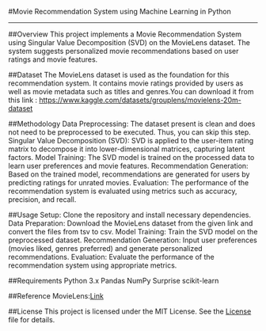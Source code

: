 #Movie Recommendation System using Machine Learning in Python
<hr>
##Overview
This project implements a Movie Recommendation System using Singular Value Decomposition (SVD) on the MovieLens dataset. The system suggests personalized movie recommendations based on user ratings and movie features.

##Dataset
The MovieLens dataset is used as the foundation for this recommendation system. It contains movie ratings provided by users as well as movie metadata such as titles and genres.You can download it from this link : https://www.kaggle.com/datasets/grouplens/movielens-20m-dataset

##Methodology
    Data Preprocessing: The dataset present is clean and does not need to be preprocessed to be executed. Thus, you can skip this step.
    Singular Value Decomposition (SVD): SVD is applied to the user-item rating matrix to decompose it into lower-dimensional matrices, capturing latent factors.
    Model Training: The SVD model is trained on the processed data to learn user preferences and movie features.
    Recommendation Generation: Based on the trained model, recommendations are generated for users by predicting ratings for unrated movies.
    Evaluation: The performance of the recommendation system is evaluated using metrics such as accuracy, precision, and recall.

##Usage
    Setup: Clone the repository and install necessary dependencies.
    Data Preparation: Download the MovieLens dataset from the given link and convert the files from tsv to csv.
    Model Training: Train the SVD model on the preprocessed dataset.
    Recommendation Generation: Input user preferences (movies liked, genres preferred) and generate personalized recommendations.
    Evaluation: Evaluate the performance of the recommendation system using appropriate metrics.

  ##Requirements
    Python 3.x
    Pandas
    NumPy
    Surprise
    scikit-learn

##Reference
MovieLens:[Link](https://movielens.org/)

##License
This project is licensed under the MIT License. See the [License](https://github.com/quasar-011/movie-recommendation-system/blob/main/LICENSE) file for details.
